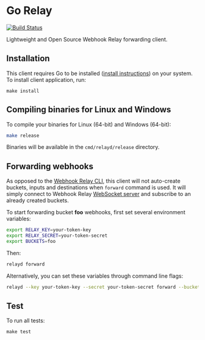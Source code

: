 # Go Relay 

[![Build Status](https://drone-kr.webrelay.io/api/badges/webhookrelay/relay-go/status.svg)](https://drone-kr.webrelay.io/webhookrelay/relay-go)

Lightweight and Open Source Webhook Relay forwarding client.


## Installation

This client requires Go to be installed ([install instructions](https://golang.org/doc/install)) on your system. To install client application, run:

```
make install
```

## Compiling binaries for Linux and Windows

To compile your binaries for Linux (64-bit) and Windows (64-bit):

```bash
make release
```

Binaries will be available in the `cmd/relayd/release` directory.

## Forwarding webhooks

As opposed to the [Webhook Relay CLI](https://webhookrelay.com/v1/installation/cli), this client will not auto-create buckets, inputs and destinations when `forward` command is used. It will simply connect to Webhook Relay [WebSocket server](https://webhookrelay.com/v1/guide/socket-server) and subscribe to an already created buckets. 

To start forwarding bucket **foo** webhooks, first set several environment variables:

```bash
export RELAY_KEY=your-token-key
export RELAY_SECRET=your-token-secret
export BUCKETS=foo
```

Then:

```bash
relayd forward
```

Alternatively, you can set these variables through command line flags:

```bash
relayd --key your-token-key --secret your-token-secret forward --bucket foo
```

## Test

To run all tests:

```
make test
```

